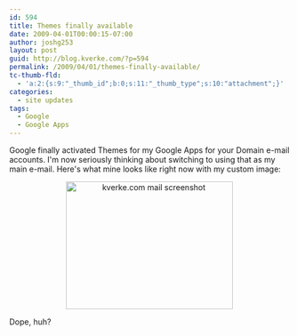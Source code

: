 ```yaml
---
id: 594
title: Themes finally available
date: 2009-04-01T00:00:15-07:00
author: joshg253
layout: post
guid: http://blog.kverke.com/?p=594
permalink: /2009/04/01/themes-finally-available/
tc-thumb-fld:
  - 'a:2:{s:9:"_thumb_id";b:0;s:11:"_thumb_type";s:10:"attachment";}'
categories:
  - site updates
tags:
  - Google
  - Google Apps
---
```

Google finally activated Themes for my Google Apps for your Domain e-mail accounts. I'm now seriously thinking about switching to using that as my main e-mail. Here's what mine looks like right now with my custom image:

<p style="text-align: center"><a href="/josh/wp-content/uploads/2009/03/mail-ss.png"><img class="aligncenter size-medium wp-image-596" style="border: 0pt none" title="kverke.com mail screenshot" src="/josh/wp-content/uploads/2009/03/mail-ss-300x230.png" alt="kverke.com mail screenshot" width="300" height="230" /></a></p>

Dope, huh?